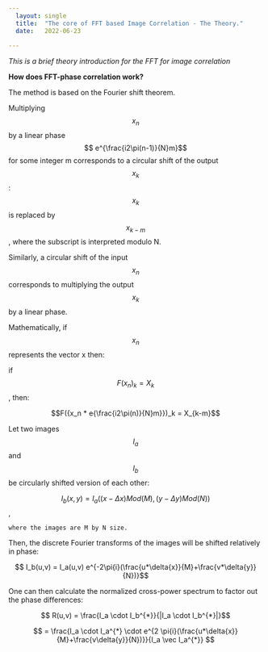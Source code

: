 ```yaml
---
  layout: single
  title:  "The core of FFT based Image Correlation - The Theory."
  date:   2022-06-23
   
--- 
```


*This is a brief theory introduction for the FFT for image correlation*

**How does FFT-phase correlation work?**

The method is based on the Fourier shift theorem.

Multiplying $$ x_n $$ by a linear phase $$ e^{\frac{i2\pi(n-1)}{N}m}$$ for some integer m corresponds to a circular shift of the output $$x_k$$ : $$x_k$$ is replaced by $$x_{k-m}$$, where the subscript is interpreted modulo N.

Similarly, a circular shift of the input $$x_n$$ corresponds to multiplying the output $$x_k$$ by a linear phase.

Mathematically, if $${x_n}$$ represents the vector x then:

if $$F({x_n})_k = X_k$$, then:

$$F({x_n * e{\frac{i2\pi(n)}{N}m}})_k = X_{k-m}$$  

Let two images $$I_a$$ and $$ I_b $$ be circularly shifted version of each other:

$$I_b(x,y) = I_a((x-\Delta{x})Mod(M),(y-\Delta{y})Mod(N))$$, 

    where the images are M by N size.

Then, the discrete Fourier transforms of the images will be shifted relatively in phase:

$$ I_b(u,v) = I_a(u,v) e^{-2\pi{i}(\frac{u*\delta{x}}{M}+\frac{v*\delta{y}}{N})}$$

One can then calculate the normalized cross-power spectrum to factor out the phase differences:

$$ R(u,v) = \frac{I_a \cdot I_b^{*}}{|I_a \cdot I_b^{*}|}$$ 

$$ = \frac{I_a \cdot I_a^{*} \cdot e^{2 \pi{i}(\frac{u*\delta{x}}{M}+\frac{v\delta{y}}{N})}}{I_a \vec I_a^{*}} $$ 

